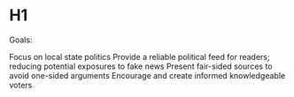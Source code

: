 # H1
Goals:

Focus on local state politics
Provide a reliable political feed for readers; reducing potential exposures to fake news
Present fair-sided sources to avoid one-sided arguments
Encourage and create informed knowledgeable voters
